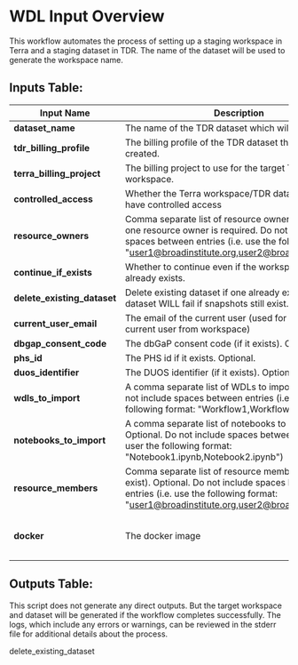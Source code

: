 # WDL Input Overview
This workflow automates the process of setting up a staging workspace in Terra and a staging dataset in TDR. The name of the dataset will be used to generate the workspace name.


## Inputs Table:
| Input Name                   | Description                                                                                                                                                                                                   | Type    | Required | Default                                                                                     |
|------------------------------|---------------------------------------------------------------------------------------------------------------------------------------------------------------------------------------------------------------|---------|----------|---------------------------------------------------------------------------------------------|
| **dataset_name**             | The name of the TDR dataset which will be created.                                                                                                                                                            | String  | Yes      | N/A                                                                                         |
| **tdr_billing_profile**      | The billing profile of the TDR dataset that will be created.                                                                                                                                                  | String  | Yes      | N/A                                                                                         |
| **terra_billing_project**    | The billing project to use for the target Terra workspace.                                                                                                                                                    | String  | Yes      | N/A                                                                                         |
| **controlled_access**        | Whether the Terra workspace/TDR dataset should have controlled access                                                                                                                                         | Boolean | Yes      | N/A                                                                                         |
| **resource_owners**          | Comma separate list of resource owner(s). At least one resource owner is required. Do not include spaces between entries (i.e. use the following format: "user1@broadinstitute.org,user2@broadinstitute.org") | String  | Yes      | N/A                                                                                         |
| **continue_if_exists**       | Whether to continue even if the workspace/dataset already exists.                                                                                                                                             | Boolean | Yes      | N/A                                                                                         |
| **delete_existing_dataset**  | Delete existing dataset if one already exists. Deleting dataset WILL fail if snapshots still exist.                                                                                                           | Boolean | Yes      | N/A                                                                                         |
| **current_user_email**       | The email of the current user (used for removing current user from workspace)                                                                                                                                 | String  | Yes      | N/A                                                                                         |
| **dbgap_consent_code**       | The dbGaP consent code (if it exists). Optional.                                                                                                                                                              | String  | No       | N/A                                                                                         |
| **phs_id**                   | The PHS id if it exists. Optional.                                                                                                                                                                            | String  | No       | N/A                                                                                         |
| **duos_identifier**          | The DUOS identifier (if it exists). Optional                                                                                                                                                                  | String  | No       | N/A                                                                                         |
| **wdls_to_import**           | A comma separate list of WDLs to import. Optional. Do not include spaces between entries (i.e. user the following format: "Workflow1,Workflow2")                                                              | String  | No       | N/A                                                                                         |
| **notebooks_to_import**      | A comma separate list of notebooks to import. Optional. Do not include spaces between entries (i.e. user the following format: "Notebook1.ipynb,Notebook2.ipynb")                                             | String  | No       | N/A                                                                                         |
| **resource_members**         | Comma separate list of resource members (if they exist). Optional. Do not include spaces between entries (i.e. use the following format: "user1@broadinstitute.org,user2@broadinstitute.org")                 | String  | No       | N/A                                                                                         |
| **docker**                   | The docker image                                                                                                                                                                                              | String  | No       | us-central1-docker.pkg.dev/operations-portal-427515/ops-toolbox/ops_terra_utils_slim:latest |

## Outputs Table:
This script does not generate any direct outputs. But the target workspace and dataset will be generated if the workflow completes successfully. The logs, which include any errors or warnings, can be reviewed in the stderr file for additional details about the process.

delete_existing_dataset
